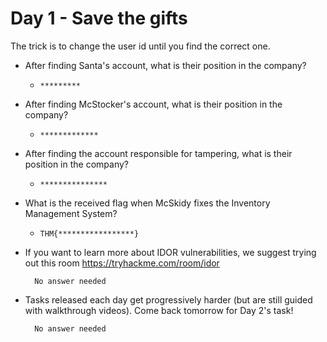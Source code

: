 # Day 1 - Save the gifts

The trick is to change the user id until you find the correct one.

- After finding Santa's account, what is their position in the company?

	- `*********`

- After finding McStocker's account, what is their position in the company?

	- `*************`

- After finding the account responsible for tampering, what is their position in the company?

	- `***************`

- What is the received flag when McSkidy fixes the Inventory Management System?

	- `THM{*****************}`

- If you want to learn more about IDOR vulnerabilities, we suggest trying out this room https://tryhackme.com/room/idor

		No answer needed

- Tasks released each day get progressively harder (but are still guided with walkthrough videos). Come back tomorrow for Day 2's task!

		No answer needed